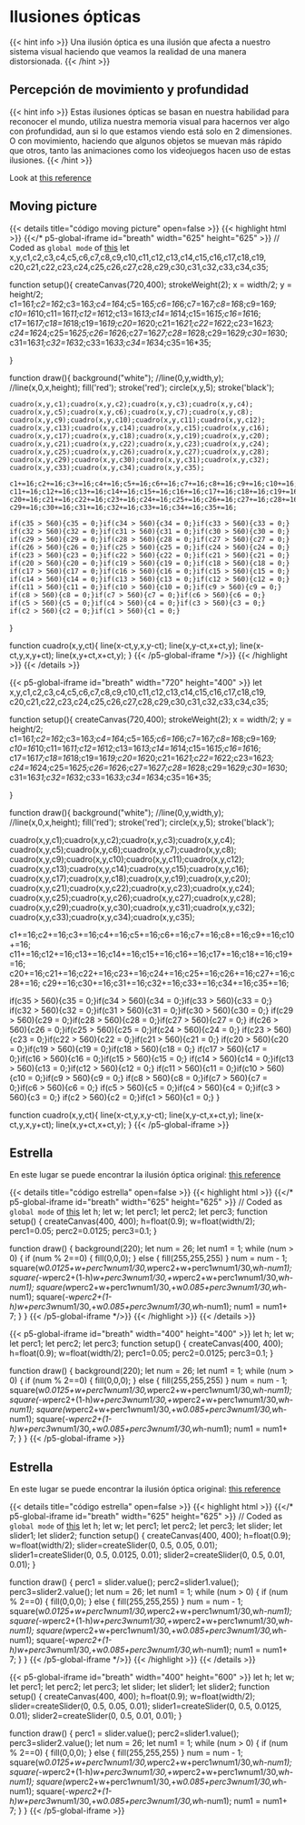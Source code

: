 
# Ilusiones ópticas

{{< hint info >}}
Una ilusión óptica es una ilusión que afecta a nuestro sistema visual haciendo que veamos la realidad de una manera distorsionada.
 {{< /hint >}}
## Percepción de movimiento y profundidad
{{< hint info >}}
Estas ilusiones ópticas se basan en nuestra habilidad para reconocer el mundo, utiliza nuestra memoria visual para hacernos ver algo con ṕrofundidad, aun si lo que estamos viendo está solo en 2 dimensiones. O con movimiento, haciendo que algunos objetos se muevan más rápido que otros, tanto las animaciones como los videojuegos hacen uso de estas ilusiones.
{{< /hint >}}

Look at [this reference](https://en.wikipedia.org/wiki/Optical_illusion) 

## Moving picture

{{< details title="código moving picture" open=false >}}
{{< highlight html >}}
{{</* p5-global-iframe id="breath" width="625" height="625" >}}
  // Coded as `global mode` of [this](https://github.com/VisualComputing/Cognitive/blob/gh-pages/sketches/rotateSquare.js)
  let x,y,c1,c2,c3,c4,c5,c6,c7,c8,c9,c10,c11,c12,c13,c14,c15,c16,c17,c18,c19,
  c20,c21,c22,c23,c24,c25,c26,c27,c28,c29,c30,c31,c32,c33,c34,c35;


  function setup(){
    createCanvas(720,400);
    strokeWeight(2);
    x = width/2;
    y = height/2;
    c1=16*1;c2=16*2;c3=16*3;c4=16*4;c5=16*5;c6=16*6;c7=16*7;c8=16*8;c9=16*9;
    c10=16*10;c11=16*11;c12=16*12;c13=16*13;c14=16*14;c15=16*15;c16=16*16;
    c17=16*17;c18=16*18;c19=16*19;c20=16*20;c21=16*21;c22=16*22;c23=16*23;
    c24=16*24;c25=16*25;c26=16*26;c27=16*27;c28=16*28;c29=16*29;c30=16*30;
    c31=16*31;c32=16*32;c33=16*33;c34=16*34;c35=16*35;
    
  }

  function draw(){
    background("white");
    //line(0,y,width,y);
    //line(x,0,x,height);
    fill('red');
    stroke('red');
    circle(x,y,5);
    stroke('black');
    
    cuadro(x,y,c1);cuadro(x,y,c2);cuadro(x,y,c3);cuadro(x,y,c4);
    cuadro(x,y,c5);cuadro(x,y,c6);cuadro(x,y,c7);cuadro(x,y,c8);
    cuadro(x,y,c9);cuadro(x,y,c10);cuadro(x,y,c11);cuadro(x,y,c12);
    cuadro(x,y,c13);cuadro(x,y,c14);cuadro(x,y,c15);cuadro(x,y,c16);
    cuadro(x,y,c17);cuadro(x,y,c18);cuadro(x,y,c19);cuadro(x,y,c20);
    cuadro(x,y,c21);cuadro(x,y,c22);cuadro(x,y,c23);cuadro(x,y,c24);
    cuadro(x,y,c25);cuadro(x,y,c26);cuadro(x,y,c27);cuadro(x,y,c28);
    cuadro(x,y,c29);cuadro(x,y,c30);cuadro(x,y,c31);cuadro(x,y,c32);
    cuadro(x,y,c33);cuadro(x,y,c34);cuadro(x,y,c35);
    
    c1+=16;c2+=16;c3+=16;c4+=16;c5+=16;c6+=16;c7+=16;c8+=16;c9+=16;c10+=16;
    c11+=16;c12+=16;c13+=16;c14+=16;c15+=16;c16+=16;c17+=16;c18+=16;c19+=16;
    c20+=16;c21+=16;c22+=16;c23+=16;c24+=16;c25+=16;c26+=16;c27+=16;c28+=16;
    c29+=16;c30+=16;c31+=16;c32+=16;c33+=16;c34+=16;c35+=16;
    
    if(c35 > 560){c35 = 0;}if(c34 > 560){c34 = 0;}if(c33 > 560){c33 = 0;}
    if(c32 > 560){c32 = 0;}if(c31 > 560){c31 = 0;}if(c30 > 560){c30 = 0;}
    if(c29 > 560){c29 = 0;}if(c28 > 560){c28 = 0;}if(c27 > 560){c27 = 0;}
    if(c26 > 560){c26 = 0;}if(c25 > 560){c25 = 0;}if(c24 > 560){c24 = 0;}
    if(c23 > 560){c23 = 0;}if(c22 > 560){c22 = 0;}if(c21 > 560){c21 = 0;}
    if(c20 > 560){c20 = 0;}if(c19 > 560){c19 = 0;}if(c18 > 560){c18 = 0;}
    if(c17 > 560){c17 = 0;}if(c16 > 560){c16 = 0;}if(c15 > 560){c15 = 0;}
    if(c14 > 560){c14 = 0;}if(c13 > 560){c13 = 0;}if(c12 > 560){c12 = 0;}
    if(c11 > 560){c11 = 0;}if(c10 > 560){c10 = 0;}if(c9 > 560){c9 = 0;}
    if(c8 > 560){c8 = 0;}if(c7 > 560){c7 = 0;}if(c6 > 560){c6 = 0;}
    if(c5 > 560){c5 = 0;}if(c4 > 560){c4 = 0;}if(c3 > 560){c3 = 0;}
    if(c2 > 560){c2 = 0;}if(c1 > 560){c1 = 0;}
  }

  function cuadro(x,y,ct){
    line(x-ct,y,x,y-ct);
    line(x,y-ct,x+ct,y);
    line(x-ct,y,x,y+ct);
    line(x,y+ct,x+ct,y);
}
{{< /p5-global-iframe */>}}
{{< /highlight >}}
{{< /details >}}

{{< p5-global-iframe id="breath" width="720" height="400" >}}
  let x,y,c1,c2,c3,c4,c5,c6,c7,c8,c9,c10,c11,c12,c13,c14,c15,c16,c17,c18,c19,
c20,c21,c22,c23,c24,c25,c26,c27,c28,c29,c30,c31,c32,c33,c34,c35;


function setup(){
  createCanvas(720,400);
  strokeWeight(2);
  x = width/2;
  y = height/2;
  c1=16*1;c2=16*2;c3=16*3;c4=16*4;c5=16*5;c6=16*6;c7=16*7;c8=16*8;c9=16*9;
  c10=16*10;c11=16*11;c12=16*12;c13=16*13;c14=16*14;c15=16*15;c16=16*16;
  c17=16*17;c18=16*18;c19=16*19;c20=16*20;c21=16*21;c22=16*22;c23=16*23;
  c24=16*24;c25=16*25;c26=16*26;c27=16*27;c28=16*28;c29=16*29;c30=16*30;
  c31=16*31;c32=16*32;c33=16*33;c34=16*34;c35=16*35;
  
}

function draw(){
  background("white");
  //line(0,y,width,y);
  //line(x,0,x,height);
  fill('red');
  stroke('red');
  circle(x,y,5);
  stroke('black');
  
  cuadro(x,y,c1);cuadro(x,y,c2);cuadro(x,y,c3);cuadro(x,y,c4);
  cuadro(x,y,c5);cuadro(x,y,c6);cuadro(x,y,c7);cuadro(x,y,c8);
  cuadro(x,y,c9);cuadro(x,y,c10);cuadro(x,y,c11);cuadro(x,y,c12);
  cuadro(x,y,c13);cuadro(x,y,c14);cuadro(x,y,c15);cuadro(x,y,c16);
  cuadro(x,y,c17);cuadro(x,y,c18);cuadro(x,y,c19);cuadro(x,y,c20);
  cuadro(x,y,c21);cuadro(x,y,c22);cuadro(x,y,c23);cuadro(x,y,c24);
  cuadro(x,y,c25);cuadro(x,y,c26);cuadro(x,y,c27);cuadro(x,y,c28);
  cuadro(x,y,c29);cuadro(x,y,c30);cuadro(x,y,c31);cuadro(x,y,c32);
  cuadro(x,y,c33);cuadro(x,y,c34);cuadro(x,y,c35);
  
  c1+=16;c2+=16;c3+=16;c4+=16;c5+=16;c6+=16;c7+=16;c8+=16;c9+=16;c10+=16;
  c11+=16;c12+=16;c13+=16;c14+=16;c15+=16;c16+=16;c17+=16;c18+=16;c19+=16;
  c20+=16;c21+=16;c22+=16;c23+=16;c24+=16;c25+=16;c26+=16;c27+=16;c28+=16;
  c29+=16;c30+=16;c31+=16;c32+=16;c33+=16;c34+=16;c35+=16;
  
  if(c35 > 560){c35 = 0;}if(c34 > 560){c34 = 0;}if(c33 > 560){c33 = 0;}
  if(c32 > 560){c32 = 0;}if(c31 > 560){c31 = 0;}if(c30 > 560){c30 = 0;}
  if(c29 > 560){c29 = 0;}if(c28 > 560){c28 = 0;}if(c27 > 560){c27 = 0;}
  if(c26 > 560){c26 = 0;}if(c25 > 560){c25 = 0;}if(c24 > 560){c24 = 0;}
  if(c23 > 560){c23 = 0;}if(c22 > 560){c22 = 0;}if(c21 > 560){c21 = 0;}
  if(c20 > 560){c20 = 0;}if(c19 > 560){c19 = 0;}if(c18 > 560){c18 = 0;}
  if(c17 > 560){c17 = 0;}if(c16 > 560){c16 = 0;}if(c15 > 560){c15 = 0;}
  if(c14 > 560){c14 = 0;}if(c13 > 560){c13 = 0;}if(c12 > 560){c12 = 0;}
  if(c11 > 560){c11 = 0;}if(c10 > 560){c10 = 0;}if(c9 > 560){c9 = 0;}
  if(c8 > 560){c8 = 0;}if(c7 > 560){c7 = 0;}if(c6 > 560){c6 = 0;}
  if(c5 > 560){c5 = 0;}if(c4 > 560){c4 = 0;}if(c3 > 560){c3 = 0;}
  if(c2 > 560){c2 = 0;}if(c1 > 560){c1 = 0;}
}

function cuadro(x,y,ct){
  line(x-ct,y,x,y-ct);
  line(x,y-ct,x+ct,y);
  line(x-ct,y,x,y+ct);
  line(x,y+ct,x+ct,y);
}
{{< /p5-global-iframe >}}
## Estrella

En este lugar se puede encontrar la ilusión óptica original: [this reference](https://www.alamy.es/ilustracion-grafica-3d-imagen-de-estrella-de-la-ilusion-optica-hecha-de-cuadrados-de-color-arco-iris-3d-image402311367.html) 

{{< details title="código estrella" open=false >}}
{{< highlight html >}}
{{</* p5-global-iframe id="breath" width="625" height="625" >}}
  // Coded as `global mode` of [this](https://github.com/VisualComputing/Cognitive/blob/gh-pages/sketches/rotateSquare.js)
  let h;
  let w;
  let perc1;
  let perc2;
  let perc3;
  function setup() {
    createCanvas(400, 400);
    h=float(0.9);
    w=float(width/2);
    perc1=0.05;
    perc2=0.0125;
    perc3=0.1;
  }

  function draw() {
    background(220);
    let num = 26;
    let num1 = 1;
    while (num > 0) {
      if (num % 2==0) {
        fill(0,0,0);
      } else {
        fill(255,255,255)
      }
      num = num - 1;
      square(w*0.0125+w+perc1*w*num1/30,w*perc2+w+perc1*w*num1/30,w*h-num1);
      square(-w*perc2+(1-h)*w+perc3*w*num1/30,+w*perc2+w+perc1*w*num1/30,w*h-num1);
      square(w*perc2+w+perc1*w*num1/30,+w*0.085+perc3*w*num1/30,w*h-num1);
      square(-w*perc2+(1-h)*w+perc3*w*num1/30,+w*0.085+perc3*w*num1/30,w*h-num1);
      num1 = num1+ 7;
    }
  }
{{< /p5-global-iframe */>}}
{{< /highlight >}}
{{< /details >}}

{{< p5-global-iframe id="breath" width="400" height="400" >}}
  let h;
  let w;
  let perc1;
  let perc2;
  let perc3;
  function setup() {
    createCanvas(400, 400);
    h=float(0.9);
    w=float(width/2);
    perc1=0.05;
    perc2=0.0125;
    perc3=0.1;
  }

  function draw() {
    background(220);
    let num = 26;
    let num1 = 1;
    while (num > 0) {
      if (num % 2==0) {
        fill(0,0,0);
      } else {
        fill(255,255,255)
      }
      num = num - 1;
      square(w*0.0125+w+perc1*w*num1/30,w*perc2+w+perc1*w*num1/30,w*h-num1);
      square(-w*perc2+(1-h)*w+perc3*w*num1/30,+w*perc2+w+perc1*w*num1/30,w*h-num1);
      square(w*perc2+w+perc1*w*num1/30,+w*0.085+perc3*w*num1/30,w*h-num1);
      square(-w*perc2+(1-h)*w+perc3*w*num1/30,+w*0.085+perc3*w*num1/30,w*h-num1);
      num1 = num1+ 7;
    }
  }
{{< /p5-global-iframe >}}

## Estrella

En este lugar se puede encontrar la ilusión óptica original: [this reference](https://www.alamy.es/ilustracion-grafica-3d-imagen-de-estrella-de-la-ilusion-optica-hecha-de-cuadrados-de-color-arco-iris-3d-image402311367.html) 

{{< details title="código estrella" open=false >}}
{{< highlight html >}}
{{</* p5-global-iframe id="breath" width="625" height="625" >}}
  // Coded as `global mode` of [this](https://github.com/VisualComputing/Cognitive/blob/gh-pages/sketches/rotateSquare.js)
  let h;
  let w;
  let perc1;
  let perc2;
  let perc3;
  let slider;
  let slider1;
  let slider2;
  function setup() {
    createCanvas(400, 400);
    h=float(0.9);
    w=float(width/2);
    slider=createSlider(0, 0.5, 0.05, 0.01);
    slider1=createSlider(0, 0.5, 0.0125, 0.01);
    slider2=createSlider(0, 0.5, 0.01, 0.01);
  }

  function draw() {
    perc1 = slider.value();
    perc2=slider1.value();
    perc3=slider2.value();
    let num = 26;
    let num1 = 1;
    while (num > 0) {
      if (num % 2==0) {
        fill(0,0,0);
      } else {
        fill(255,255,255)
      }
      num = num - 1;
      square(w*0.0125+w+perc1*w*num1/30,w*perc2+w+perc1*w*num1/30,w*h-num1);
      square(-w*perc2+(1-h)*w+perc3*w*num1/30,+w*perc2+w+perc1*w*num1/30,w*h-num1);
      square(w*perc2+w+perc1*w*num1/30,+w*0.085+perc3*w*num1/30,w*h-num1);
      square(-w*perc2+(1-h)*w+perc3*w*num1/30,+w*0.085+perc3*w*num1/30,w*h-num1);
      num1 = num1+ 7;
    }
  }
{{< /p5-global-iframe */>}}
{{< /highlight >}}
{{< /details >}}

{{< p5-global-iframe id="breath" width="400" height="600" >}}
  let h;
  let w;
  let perc1;
  let perc2;
  let perc3;
  let slider;
  let slider1;
  let slider2;
  function setup() {
    createCanvas(400, 400);
    h=float(0.9);
    w=float(width/2);
    slider=createSlider(0, 0.5, 0.05, 0.01);
    slider1=createSlider(0, 0.5, 0.0125, 0.01);
    slider2=createSlider(0, 0.5, 0.01, 0.01);
  }

  function draw() {
    perc1 = slider.value();
    perc2=slider1.value();
    perc3=slider2.value();
    let num = 26;
    let num1 = 1;
    while (num > 0) {
      if (num % 2==0) {
        fill(0,0,0);
      } else {
        fill(255,255,255)
      }
      num = num - 1;
      square(w*0.0125+w+perc1*w*num1/30,w*perc2+w+perc1*w*num1/30,w*h-num1);
      square(-w*perc2+(1-h)*w+perc3*w*num1/30,+w*perc2+w+perc1*w*num1/30,w*h-num1);
      square(w*perc2+w+perc1*w*num1/30,+w*0.085+perc3*w*num1/30,w*h-num1);
      square(-w*perc2+(1-h)*w+perc3*w*num1/30,+w*0.085+perc3*w*num1/30,w*h-num1);
      num1 = num1+ 7;
    }
  }
{{< /p5-global-iframe >}}
